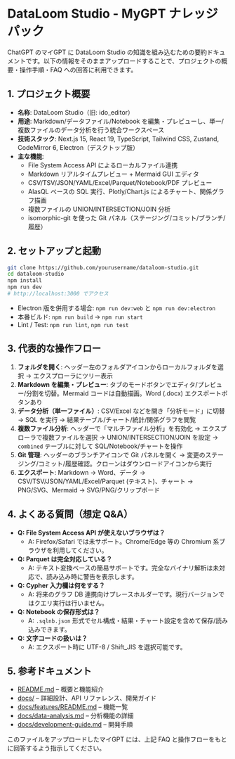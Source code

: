 # DataLoom Studio - MyGPT ナレッジパック

ChatGPT のマイGPT に DataLoom Studio の知識を組み込むための要約ドキュメントです。以下の情報をそのままアップロードすることで、プロジェクトの概要・操作手順・FAQ への回答に利用できます。

## 1. プロジェクト概要
- **名称**: DataLoom Studio（旧: ido_editor）
- **用途**: Markdown/データファイル/Notebook を編集・プレビューし、単一/複数ファイルのデータ分析を行う統合ワークスペース
- **技術スタック**: Next.js 15, React 19, TypeScript, Tailwind CSS, Zustand, CodeMirror 6, Electron（デスクトップ版）
- **主な機能**:
  - File System Access API によるローカルファイル連携
  - Markdown リアルタイムプレビュー + Mermaid GUI エディタ
  - CSV/TSV/JSON/YAML/Excel/Parquet/Notebook/PDF プレビュー
  - AlasQL ベースの SQL 実行、Plotly/Chart.js によるチャート、関係グラフ描画
  - 複数ファイルの UNION/INTERSECTION/JOIN 分析
  - isomorphic-git を使った Git パネル（ステージング/コミット/ブランチ/履歴）

## 2. セットアップと起動
```bash
git clone https://github.com/yourusername/dataloom-studio.git
cd dataloom-studio
npm install
npm run dev
# http://localhost:3000 でアクセス
```
- Electron 版を併用する場合: `npm run dev:web` と `npm run dev:electron`
- 本番ビルド: `npm run build` → `npm run start`
- Lint / Test: `npm run lint`, `npm run test`

## 3. 代表的な操作フロー
1. **フォルダを開く**: ヘッダー左のフォルダアイコンからローカルフォルダを選択 → エクスプローラにツリー表示
2. **Markdown を編集・プレビュー**: タブのモードボタンでエディタ/プレビュー/分割を切替。Mermaid コードは自動描画。Word (.docx) エクスポートボタンあり
3. **データ分析（単一ファイル）**: CSV/Excel などを開き「分析モード」に切替 → SQL を実行 → 結果テーブル/チャート/統計/関係グラフを閲覧
4. **複数ファイル分析**: ヘッダーで「マルチファイル分析」を有効化 → エクスプローラで複数ファイルを選択 → UNION/INTERSECTION/JOIN を設定 → `combined` テーブルに対して SQL/Notebook/チャートを操作
5. **Git 管理**: ヘッダーのブランチアイコンで Git パネルを開く → 変更のステージング/コミット/履歴確認。クローンはダウンロードアイコンから実行
6. **エクスポート**: Markdown → Word、データ → CSV/TSV/JSON/YAML/Excel/Parquet (テキスト)、チャート → PNG/SVG、Mermaid → SVG/PNG/クリップボード

## 4. よくある質問（想定 Q&A）
- **Q: File System Access API が使えないブラウザは？**
  - A: Firefox/Safari では未サポート。Chrome/Edge 等の Chromium 系ブラウザを利用してください。
- **Q: Parquet は完全対応している？**
  - A: テキスト変換ベースの簡易サポートです。完全なバイナリ解析は未対応で、読み込み時に警告を表示します。
- **Q: Cypher 入力欄は何をする？**
  - A: 将来のグラフ DB 連携向けプレースホルダーです。現行バージョンではクエリ実行は行いません。
- **Q: Notebook の保存形式は？**
  - A: `.sqlnb.json` 形式でセル構成・結果・チャート設定を含めて保存/読み込みできます。
- **Q: 文字コードの扱いは？**
  - A: エクスポート時に UTF-8 / Shift_JIS を選択可能です。

## 5. 参考ドキュメント
- [README.md](../README.md) – 概要と機能紹介
- [docs/](./) – 詳細設計、API リファレンス、開発ガイド
- [docs/features/README.md](./features/README.md) – 機能一覧
- [docs/data-analysis.md](./data-analysis.md) – 分析機能の詳細
- [docs/development-guide.md](./development-guide.md) – 開発手順

このファイルをアップロードしたマイGPT には、上記 FAQ と操作フローをもとに回答するよう指示してください。
